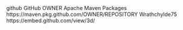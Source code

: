 
<distributionManagement>
   <repository>
     <id>github</id>
     <name>GitHub OWNER Apache Maven Packages</name>
     <url>https://maven.pkg.github.com/OWNER/REPOSITORY</url>
   </repository>Wrathchylde75
</distributionManagement>
https://embed.github.com/view/3d/<script src="https://embed.github.com/view/3d/<
